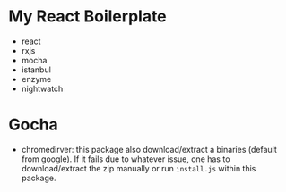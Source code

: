 # My React Boilerplate

- react
- rxjs
- mocha
- istanbul
- enzyme
- nightwatch


# Gocha
- chromedirver: this package also download/extract a binaries (default from google). If it fails due to whatever issue, one has to download/extract the zip manually or run `install.js` within this package.